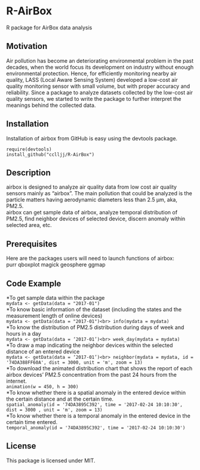 # R-AirBox
R package for AirBox data analysis

## Motivation

Air pollution has become an deteriorating environmental problem in the past decades, when the world focus its development on industry without enough environmental protection. Hence, for efficiently monitoring nearby air quality, LASS (Local Aware Sensing System) developed a low-cost air quality monitoring sensor with small volume, but with proper accuracy and reliability. Since a package to analyze datasets collected by the low-cost air quality sensors, we started to write the package to further interpret the meanings behind the collected data.

## Installation

Installation of airbox from GitHub is easy using the devtools package. <br>

```
require(devtools)
install_github("cclljj/R-AirBox")
```

## Description

 airbox is designed to analyze air quality data from low cost air quality sensors mainly as “airbox”. The main pollution that could be analyzed is the particle matters having aerodynamic diameters less than 2.5 μm, aka, PM2.5. <br>
airbox can get sample data of airbox, analyze temporal distribution of PM2.5, find neighbor devices of selected device, discern anomaly within selected area, etc. 

## Prerequisites

Here are the packages users will need to launch functions of airbox: <br>
purr qboxplot magick geosphere ggmap<br>

## Code Example

*To get sample data within the package<br>
`mydata <- getData(data = "2017-01")` <br>
*To know basic information of the dataset (including the states and the measurement length of online devices)<br>
`mydata <- getData(data = "2017-01")<br>
info(mydata = mydata)`<br>
*To know the distribution of PM2.5 distribution during days of week and hours in a day<br>
`mydata <- getData(data = ‘2017-01’)<br>
week_day(mydata = mydata)`<br>
*To draw a map indicating the neighbor devices within the selected distance of an entered device<br>
`mydata <- getData(data = ‘2017-01’)<br>
neighbor(mydata = mydata, id = '74DA388FF60A', dist = 3000, unit = 'm', zoom = 13)`<br>
*To download the animated distribution chart that shows the report of each airbox devices’ PM2.5 concentration from the past 24 hours from the internet. <br>
`animation(w = 450, h = 300)`<br>
*To know whether there is a spatial anomaly in the entered device within the certain distance and at the certain time. <br>
`spatial_anomaly(id = '74DA3895C392', time = '2017-02-24 10:10:30', dist = 3000 , unit = 'm', zoom = 13)`<br>
*To know whether there is a temporal anomaly in the entered device in the certain time entered. <br>
`temporal_anomaly(id = '74DA3895C392', time = '2017-02-24 10:10:30')`<br>

## License
This package is licensed under MIT.

